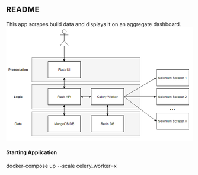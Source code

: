 ## README
This app scrapes build data and displays it on an aggregate dashboard.
![](.\diagrams\architecture.png)

#### **Starting Application**
docker-compose up --scale celery_worker=x
